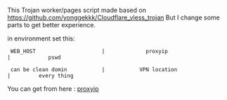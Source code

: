 This Trojan worker/pages script made based on https://github.com/yonggekkk/Cloudflare_vless_trojan 
But I change some parts to get better experience.

in environment set this:

     WEB_HOST                     |             proxyip                     |            pswd
     
     can be clean domin           |           VPN location                  |         every thing
 

You can get from here : <a href="https://www.nslookup.io/domains/cdn-all.xn--b6gac.eu.org/dns-records/#cloudflare">proxyip</a>
